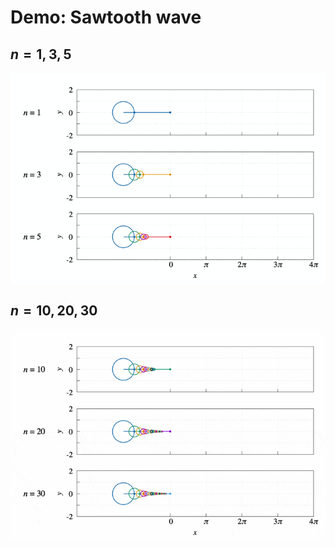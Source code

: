 # Demo: Sawtooth wave

## $n=1, 3, 5$
![demo135](sawtooth_1-3-5.gif) 

## $n=10, 20, 30$
![demo102030](sawtooth_10-20-30.gif)
